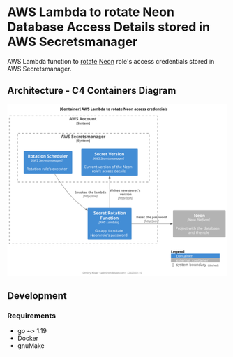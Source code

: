 # AWS Lambda to rotate Neon Database Access Details stored in AWS Secretsmanager

AWS Lambda function
to [rotate](https://docs.aws.amazon.com/secretsmanager/latest/userguide/rotating-secrets.html) [Neon](https://neon.tech/)
role's access credentials stored in AWS Secretsmanager.

## Architecture - C4 Containers Diagram

![architecture](architecture.svg)

## Development

### Requirements

- go ~> 1.19
- Docker
- gnuMake
